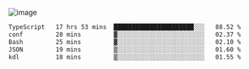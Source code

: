 ![image](https://github-profile-trophy.vercel.app/?username=CMOISDEAD&theme=darkhub&row=1&no-frame=true&margin-w=15&margin-h=15)
<!--START_SECTION:waka-->

```txt
TypeScript   17 hrs 53 mins  ██████████████████████░░░   88.52 %
conf         28 mins         ▓░░░░░░░░░░░░░░░░░░░░░░░░   02.37 %
Bash         25 mins         ▓░░░░░░░░░░░░░░░░░░░░░░░░   02.10 %
JSON         19 mins         ▒░░░░░░░░░░░░░░░░░░░░░░░░   01.60 %
kdl          18 mins         ▒░░░░░░░░░░░░░░░░░░░░░░░░   01.55 %
```

<!--END_SECTION:waka--> 

